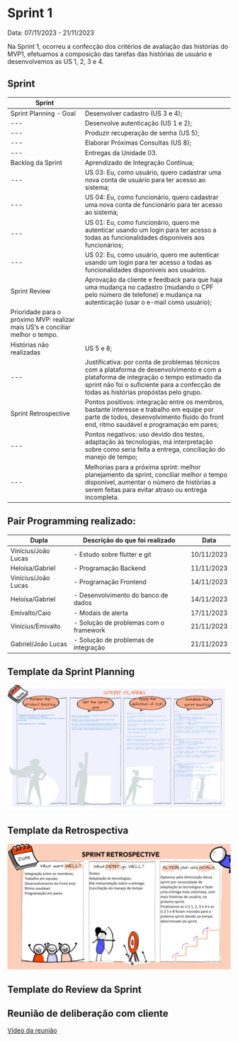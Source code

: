 # Sprint 1

Data:  07/11/2023  -  21/11/2023

Na Sprint 1, ocorreu a confecção dos critérios de avaliação das histórias do MVP1, efetuamos a composição das tarefas das histórias de usuário e desenvolvemos as US 1, 2, 3 e 4.

## Sprint

| Sprint |  |
| --- | --- |
| Sprint Planning - Goal | Desenvolver cadastro (US 3 e 4); |
| --- | Desenvolve autenticação (US 1 e 2); |
| --- | Produzir recuperação de senha (US 5);|
| --- | Elaborar Próximas Consultas (US 8); |
| --- | Entregas da Unidade 03. |
| Backlog da Sprint | Aprendizado de Integração Contínua; |
| --- | US 03: Eu, como usuário, quero cadastrar uma nova conta de usuário para ter acesso ao sistema; |
| --- | US 04: Eu, como funcionário, quero cadastrar uma nova conta de funcionário para ter acesso ao sistema; |
| --- | US 01: Eu, como funcionário, quero me autenticar usando um login para ter acesso a todas as funcionalidades disponíveis aos funcionários; |
| --- | US 02: Eu, como usuário, quero me autenticar usando um login para ter acesso a todas as funcionalidades disponíveis aos usuários. |
| Sprint Review | Aprovação da cliente e feedback para que haja uma mudança no cadastro (mudando o CPF pelo número de telefone) e mudança na autenticação (usar o e-mail como usuário); |
Prioridade para o próximo MVP: realizar mais US’s e conciliar melhor o tempo. |
| Histórias não realizadas | US 5 e 8;
| --- | Justificativa: por conta de problemas técnicos com a plataforma de desenvolvimento e com a plataforma de integração o tempo estimado da sprint não foi o suficiente para a confecção de todas as histórias propóstas pelo grupo. |
| Sprint Retrospective | Pontos positivos: integração entre os membros, bastante interesse e trabalho em equipe por parte de todos, desenvolvimento fluido do front end, ritmo saudável e programação em pares; |
| --- |Pontos negativos: uso devido dos testes, adaptação às tecnologias, má interpretação sobre como seria feita a entrega, conciliação do manejo de tempo; |
| --- |Melhorias para a próxima sprint: melhor planejamento da sprint, conciliar melhor o tempo disponível, aumentar o número de histórias a serem feitas para evitar atraso ou entrega incompleta. |

## Pair Programming realizado:

| Dupla | Descrição do que foi realizado | Data |
| --- | --- | --- |
| Vinícius/João Lucas | - Estudo sobre flutter e git | 10/11/2023 |
| Heloísa/Gabriel | - Programação Backend | 11/11/2023 |
| Vinícius/João Lucas | - Programação Frontend | 14/11/2023 |
| Heloísa/Gabriel | - Desenvolvimento do banco de dados | 14/11/2023 |
| Emivalto/Caio | - Modais de alerta | 17/11/2023 |
| Vinícius/Emivalto | - Solução de problemas com o framework | 21/11/2023 |
| Gabriel/João Lucas | - Solução de problemas de integração | 21/11/2023 |

## Template da Sprint Planning

![](imagens/Template-Sprint-Planning.jpeg)

## Template da Retrospectiva

![](imagens/Template-Sprint-Retrospective.jpeg)

## Template do Review da Sprint


## Reunião de deliberação com cliente
[Vídeo da reunião](https://drive.google.com/file/d/19xnRxK5q0yaLe7Fc2eH_EVp4PDiDAoT3/view?usp=sharing)
